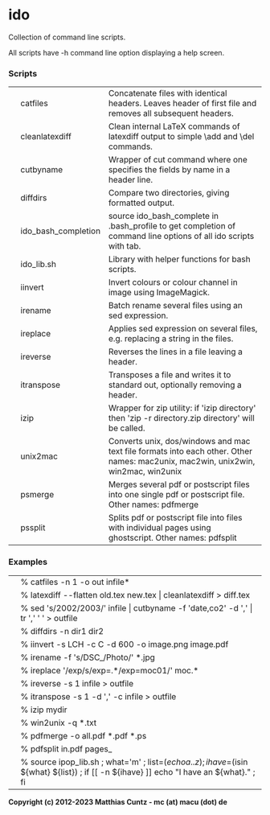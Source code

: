 # ido
Collection of command line scripts.

All scripts have -h command line option displaying a help screen.

### Scripts

| | | |
| --- | --- | ------------------------------------------------------------------------------------------------------------- |
| | catfiles | Concatenate files with identical headers. Leaves header of first file and removes all subsequent headers. |
| | cleanlatexdiff | Clean internal LaTeX commands of latexdiff output to simple \add and \del commands. |
| | cutbyname | Wrapper of cut command where one specifies the fields by name in a header line. |
| | diffdirs | Compare two directories, giving formatted output. |
| | ido\_bash\_completion | source ido\_bash\_complete in .bash\_profile to get completion of command line options of all ido scripts with tab. |
| | ido\_lib.sh | Library with helper functions for bash scripts. |
| | iinvert | Invert colours or colour channel in image using ImageMagick. |
| | irename | Batch rename several files using an sed expression. |
| | ireplace | Applies sed expression on several files, e.g. replacing a string in the files. |
| | ireverse | Reverses the lines in a file leaving a header. |
| | itranspose | Transposes a file and writes it to standard out, optionally removing a header. |
| | izip | Wrapper for zip utility: if 'izip directory' then 'zip -r directory.zip directory' will be called. |
| | unix2mac | Converts unix, dos/windows and mac text file formats into each other. Other names: mac2unix, mac2win, unix2win, win2mac, win2unix |
| | psmerge | Merges several pdf or postscript files into one single pdf or postscript file. Other names: pdfmerge |
| | pssplit | Splits pdf or postscript file into files with individual pages using ghostscript. Other names: pdfsplit |

### Examples

| | |
| --- | --------------------------------------------------------- |
| | % catfiles -n 1 -o out infile* |
| | % latexdiff --flatten old.tex new.tex \| cleanlatexdiff > diff.tex |
| | % sed 's/2002/2003/' infile \| cutbyname -f 'date,co2' -d ',' \| tr ',' ' ' > outfile |
| | % diffdirs -n dir1 dir2 |
| | % iinvert -s LCH -c C -d 600 -o image.png image.pdf |
| | % irename -f 's/DSC\_/Photo/' \*.jpg |
| | % ireplace '/exp/s/exp=.\*/exp=moc01/' moc.\* |
| | % ireverse -s 1 infile > outfile |
| | % itranspose -s 1 -d ',' -c infile > outfile |
| | % izip mydir |
| | % win2unix -q \*.txt |
| | % pdfmerge -o all.pdf \*.pdf \*.ps |
| | % pdfsplit in.pdf pages\_ |
| | % source ipop\_lib.sh ; what='m' ; list=$(echo {a..z}) ; ihave=$(isin ${what} ${list}) ; if [[ -n ${ihave} ]] echo "I have an ${what}." ; fi |

__Copyright (c) 2012-2023 Matthias Cuntz - mc (at) macu (dot) de__

